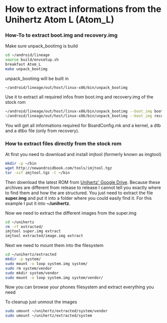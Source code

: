 How to extract informations from the Unihertz Atom L (Atom_L)
=================================================

### How-To to extract boot.img and recovery.img

Make sure unpack_bootimg is build

```bash
cd ~/android/lineage
source build/envsetup.sh
breakfast Atom_L
make unpack_bootimg
```

unpack_bootimg will be built in

	~/android/lineage/out/host/linux-x86/bin/unpack_bootimg

Use it to extract all required infos from boot.img and recovery.img of the stock rom

```bash
~/android/lineage/out/host/linux-x86/bin/unpack_bootimg --boot_img boot.img --out boot
~/android/lineage/out/host/linux-x86/bin/unpack_bootimg --boot_img recovery.img --out recovery
```

You will get all informations required for BoardConfig.mk and a kernel, a dtb and a dtbo file (only from recovery).

### How to extract files directly from the stock rom

At first you need to download and install imjtool (formerly known as imgtool)

```bash
mkdir -p ~/bin
wget http://newandroidbook.com/tools/imjtool.tgz
tar -xzf imjtool.tgz -C ~/bin
```

Then download the latest ROM from [Unihertz' Google Drive](https://drive.google.com/drive/folders/0By1nhWOmuw2KdDhTUlFOZHpXQjg?sort=13&direction=a). Because these archives are different from release to release I cannot tell you exactly where to find them and how the are structured. You just need to extract the file **super.img** and put it into a folder where you could easily find it. For this example I put it into **~/unihertz**.

Now we need to extract the different images from the super.img

```bash
cd ~/unihertz
rm -rf extracted/
imjtool super.img extract
imjtool extracted/image.img extract
```
	
Next we need to mount them into the filesystem

```bash
cd ~/unihertz/extracted
mkdir -p system/
sudo mount -o loop system.img system/
sudo rm system/vendor
sudo mkdir system/vendor
sudo mount -o loop system.img system/vendor/
```

Now you can browse your phones filesystem and extract everything you need

To cleanup just unmout the images
	
```bash
sudo umount ~/unihertz/extracted/system/vendor	
sudo umount ~/unihertz/extracted/system
```
